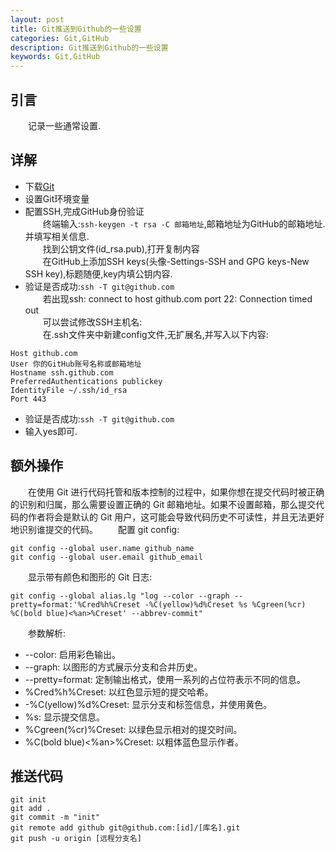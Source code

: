 ```yaml
---
layout: post
title: Git推送到Github的一些设置
categories: Git,GitHub
description: Git推送到Github的一些设置
keywords: Git,GitHub
---
```


## 引言
&emsp;&emsp;记录一些通常设置.    


## 详解   
 * 下载[Git](https://git-scm.com/downloads)  
 * 设置Git环境变量  
 * 配置SSH,完成GitHub身份验证  
&emsp;&emsp;终端输入:`ssh-keygen -t rsa -C 邮箱地址`,邮箱地址为GitHub的邮箱地址.并填写相关信息.  
&emsp;&emsp;找到公钥文件(id_rsa.pub),打开复制内容  
&emsp;&emsp;在GitHub上添加SSH keys(头像-Settings-SSH and GPG keys-New SSH key),标题随便,key内填公钥内容.  
 * 验证是否成功:`ssh -T git@github.com`  
&emsp;&emsp;若出现ssh: connect to host github.com port 22: Connection timed out  
&emsp;&emsp;可以尝试修改SSH主机名:  
&emsp;&emsp;在.ssh文件夹中新建config文件,无扩展名,并写入以下内容:
```  
Host github.com
User 你的GitHub账号名称或邮箱地址
Hostname ssh.github.com
PreferredAuthentications publickey
IdentityFile ~/.ssh/id_rsa
Port 443
```
 * 验证是否成功:`ssh -T git@github.com`  
 * 输入yes即可.  

## 额外操作  
&emsp;&emsp;在使用 Git 进行代码托管和版本控制的过程中，如果你想在提交代码时被正确的识别和归属，那么需要设置正确的 Git 邮箱地址。如果不设置邮箱，那么提交代码的作者将会是默认的 Git 用户，这可能会导致代码历史不可读性，并且无法更好地识别谁提交的代码。
&emsp;&emsp;配置 git config:  
```
git config --global user.name github_name
git config --global user.email github_email
```
&emsp;&emsp;显示带有颜色和图形的 Git 日志:  
```
git config --global alias.lg "log --color --graph --pretty=format:'%Cred%h%Creset -%C(yellow)%d%Creset %s %Cgreen(%cr) %C(bold blue)<%an>%Creset' --abbrev-commit"
```
&emsp;&emsp;参数解析:  
 * --color: 启用彩色输出。  
 * --graph: 以图形的方式展示分支和合并历史。  
 * --pretty=format: 定制输出格式，使用一系列的占位符表示不同的信息。  
 * %Cred%h%Creset: 以红色显示短的提交哈希。  
 * -%C(yellow)%d%Creset: 显示分支和标签信息，并使用黄色。  
 * %s: 显示提交信息。  
 * %Cgreen(%cr)%Creset: 以绿色显示相对的提交时间。  
 * %C(bold blue)<%an>%Creset: 以粗体蓝色显示作者。  

## 推送代码  
```
git init
git add .
git commit -m "init"
git remote add github git@github.com:[id]/[库名].git
git push -u origin [远程分支名]
```
